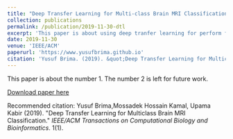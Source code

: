 ```yaml
---
title: "Deep Transfer Learning for Multi-class Brain MRI Classification"
collection: publications
permalink: /publication/2019-11-30-dtl
excerpt: 'This paper is about using deep tranfer learning for perform fine-grain brain mri classification'
date: 2019-11-30
venue: 'IEEE/ACM'
paperurl: 'https://www.yusufbrima.github.io'
citation: 'Yusuf Brima. (2019). &quot;Deep Transfer Learning for Multiclass Brain MRI Classification.&quot; <i>IEEE/ACM Transactions on Computational Biology and Bioinformatics</i>. 1(1).'
---
```

This paper is about the number 1. The number 2 is left for future work.

[Download paper here](https://www.yusufbrima.github.io)

Recommended citation: Yusuf Brima,Mossadek Hossain Kamal, Upama Kabir (2019). "Deep Transfer Learning for Multiclass Brain MRI Classification." <i>IEEE/ACM Transactions on Computational Biology and Bioinformatics</i>. 1(1).
